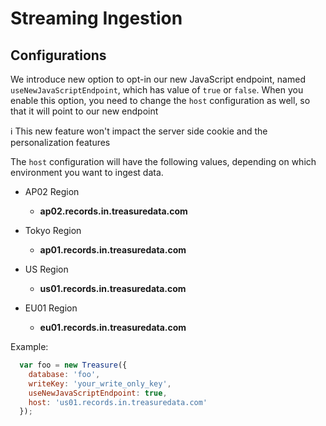 # Streaming Ingestion

## Configurations

We introduce new option to opt-in our new JavaScript endpoint, named `useNewJavaScriptEndpoint`, which has value of `true` or `false`.
When you enable this option, you need to change the `host` configuration as well, so that it will point to our new endpoint

:information_source: This new feature won't impact the server side cookie and the personalization features

The `host` configuration will have the following values, depending on which environment you want to ingest data.

- AP02 Region
  - **ap02.records.in.treasuredata.com**

- Tokyo Region
  - **ap01.records.in.treasuredata.com**

- US Region
  - **us01.records.in.treasuredata.com**

- EU01 Region
  - **eu01.records.in.treasuredata.com**

Example:

```javascript
  var foo = new Treasure({
    database: 'foo',
    writeKey: 'your_write_only_key',
    useNewJavaScriptEndpoint: true,
    host: 'us01.records.in.treasuredata.com'
  });
```
